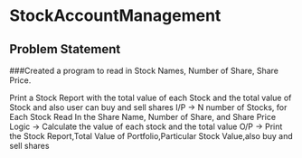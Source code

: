 # StockAccountManagement
## Problem Statement

###Created a program to read in Stock Names, Number of Share, Share Price.

Print a Stock Report with the total value of each Stock and the total value of
Stock and also user can buy and sell shares
I/P -> N number of Stocks, for Each Stock Read In the Share Name, Number of Share, and Share Price
Logic -> Calculate the value of each stock and the total value
O/P -> Print the Stock Report,Total Value of Portfolio,Particular Stock Value,also buy and sell shares
